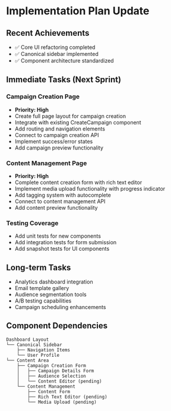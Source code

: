 # Implementation Plan Update

## Recent Achievements
- ✅ Core UI refactoring completed
- ✅ Canonical sidebar implemented
- ✅ Component architecture standardized

## Immediate Tasks (Next Sprint)

### Campaign Creation Page
- **Priority: High**
- Create full page layout for campaign creation
- Integrate with existing CreateCampaign component
- Add routing and navigation elements
- Connect to campaign creation API
- Implement success/error states
- Add campaign preview functionality

### Content Management Page
- **Priority: High**
- Complete content creation form with rich text editor
- Implement media upload functionality with progress indicator
- Add tagging system with autocomplete
- Connect to content management API
- Add content preview functionality

### Testing Coverage
- Add unit tests for new components
- Add integration tests for form submission
- Add snapshot tests for UI components

## Long-term Tasks
- Analytics dashboard integration
- Email template gallery
- Audience segmentation tools
- A/B testing capabilities
- Campaign scheduling enhancements

## Component Dependencies
```
Dashboard Layout
└── Canonical Sidebar
    ├── Navigation Items
    └── User Profile
└── Content Area
    ├── Campaign Creation Form
    │   ├── Campaign Details Form
    │   ├── Audience Selection
    │   └── Content Editor (pending)
    └── Content Management
        ├── Content Form
        ├── Rich Text Editor (pending)
        └── Media Upload (pending)
```